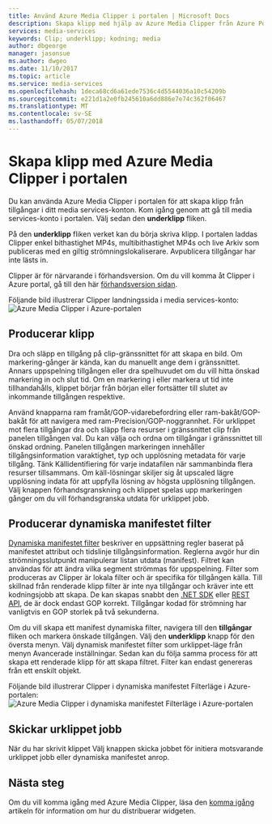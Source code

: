 ```yaml
---
title: Använd Azure Media Clipper i portalen | Microsoft Docs
description: Skapa klipp med hjälp av Azure Media Clipper från Azure Portal
services: media-services
keywords: Clip; underklipp; kodning; media
author: dbgeorge
manager: jasonsue
ms.author: dwgeo
ms.date: 11/10/2017
ms.topic: article
ms.service: media-services
ms.openlocfilehash: 1deca68cd6a61ede7536c4d5544036a10c54209b
ms.sourcegitcommit: e221d1a2e0fb245610a6dd886e7e74c362f06467
ms.translationtype: MT
ms.contentlocale: sv-SE
ms.lasthandoff: 05/07/2018
---
```

# <a name="create-clips-with-azure-media-clipper-in-the-portal"></a>Skapa klipp med Azure Media Clipper i portalen
Du kan använda Azure Media Clipper i portalen för att skapa klipp från tillgångar i ditt media services-konton. Kom igång genom att gå till media services-konto i portalen. Välj sedan den **underklipp** fliken.

På den **underklipp** fliken verket kan du börja skriva klipp. I portalen laddas Clipper enkel bithastighet MP4s, multibithastighet MP4s och live Arkiv som publiceras med en giltig strömningslokaliserare. Avpublicera tillgångar har inte lästs in.

Clipper är för närvarande i förhandsversion. Om du vill komma åt Clipper i Azure portal, gå till den här [förhandsversion sidan](https://portal.azure.com/?feature.subclipper=true).

Följande bild illustrerar Clipper landningssida i media services-konto: ![Azure Media Clipper i Azure-portalen](media/media-services-azure-media-clipper-portal/media-services-azure-media-clipper-portal.png)

## <a name="producing-clips"></a>Producerar klipp
Dra och släpp en tillgång på clip-gränssnittet för att skapa en bild. Om markering-gånger är kända, kan du manuellt ange dem i gränssnittet. Annars uppspelning tillgången eller dra spelhuvudet om du vill hitta önskad markering in och slut tid. Om en markering i eller markera ut tid inte tillhandahålls, klippet börjar från början eller fortsätter till slutet av inkommande tillgången respektive.

Använd knapparna ram framåt/GOP-vidarebefordring eller ram-bakåt/GOP-bakåt för att navigera med ram-Precision/GOP-noggrannhet. För urklippet mot flera tillgångar dra och släpp flera resurser i gränssnittet clip från panelen tillgången val. Du kan välja och ordna om tillgångar i gränssnittet till önskad ordning. Panelen tillgången markeringen innehåller tillgångsinformation varaktighet, typ och upplösning metadata för varje tillgång. Tänk Källidentifiering för varje indatafilen när sammanbinda flera resurser tillsammans. Om käll-lösningar skiljer sig åt upscaled lägre upplösning indata för att uppfylla lösning av högsta upplösning tillgången. Välj knappen förhandsgranskning och klippet spelas upp markeringen gånger om du vill förhandsgranska utdata för urklippet jobb.

## <a name="producing-dynamic-manifest-filters"></a>Producerar dynamiska manifestet filter
[Dynamiska manifestet filter](https://azure.microsoft.com/blog/dynamic-manifest/) beskriver en uppsättning regler baserat på manifestet attribut och tidslinje tillgångsinformation. Reglerna avgör hur din strömningsslutpunkt manipulerar listan utdata (manifest). Filtret kan användas för att ändra vilka segment strömmas för uppspelning. Filter som produceras av Clipper är lokala filter och är specifika för tillgången källa. Till skillnad från renderade klipp filter är inte nya tillgångar och kräver inte ett kodningsjobb att skapa. De kan skapas snabbt den [.NET SDK](https://docs.microsoft.com/azure/media-services/media-services-dotnet-dynamic-manifest) eller [REST API](https://docs.microsoft.com/azure/media-services/media-services-rest-dynamic-manifest), de är dock endast GOP korrekt. Tillgångar kodad för strömning har vanligtvis en GOP storlek på två sekunderna.

Om du vill skapa ett manifest dynamiska filter, navigera till den **tillgångar** fliken och markera önskade tillgången. Välj den **underklipp** knapp för den översta menyn. Välj dynamisk manifestet filter som urklippet-läge från menyn Avancerade inställningar. Sedan kan du följa samma process för att skapa ett renderade klipp för att skapa filtret. Filter kan endast genereras från ett enskilt objekt.

Följande bild illustrerar Clipper i dynamiska manifestet Filterläge i Azure-portalen: ![Azure Media Clipper i dynamiska manifestet Filterläge i Azure-portalen](media/media-services-azure-media-clipper-portal/media-services-azure-media-clipper-filter.PNG)

## <a name="submitting-clipping-jobs"></a>Skickar urklippet jobb
När du har skrivit klippet Välj knappen skicka jobbet för initiera motsvarande urklippet jobb eller dynamiska manifestet anrop.

## <a name="next-steps"></a>Nästa steg
Om du vill komma igång med Azure Media Clipper, läsa den [komma igång](media-services-azure-media-clipper-getting-started.md) artikeln för information om hur du distribuerar widgeten.